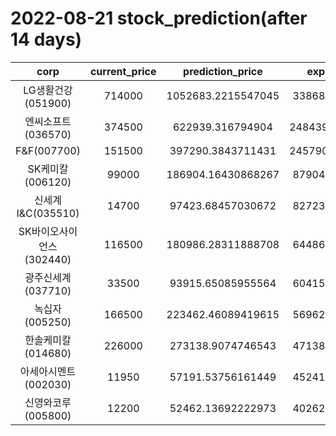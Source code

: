# 2022-08-21 stock_prediction(after 14 days)

|   corp   |   current_price   |   prediction_price   |   expected_profit   |
|:--------:|:-----------------:|:--------------------:|:-------------------:|
|LG생활건강(051900)|714000|1052683.2215547045|338683.2215547045|
|엔씨소프트(036570)|374500|622939.316794904|248439.31679490395|
|F&F(007700)|151500|397290.3843711431|245790.38437114313|
|SK케미칼(006120)|99000|186904.16430868267|87904.16430868267|
|신세계 I&C(035510)|14700|97423.68457030672|82723.68457030672|
|SK바이오사이언스(302440)|116500|180986.28311888708|64486.28311888708|
|광주신세계(037710)|33500|93915.65085955564|60415.65085955564|
|녹십자(005250)|166500|223462.46089419615|56962.46089419615|
|한솔케미칼(014680)|226000|273138.9074746543|47138.90747465432|
|아세아시멘트(002030)|11950|57191.53756161449|45241.53756161449|
|신영와코루(005800)|12200|52462.13692222973|40262.13692222973|
